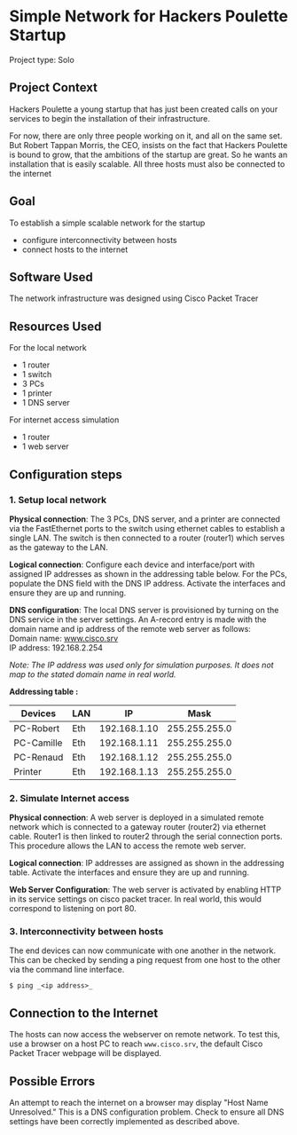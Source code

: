 # Simple Network for Hackers Poulette Startup
Project type: Solo <br>

## Project Context
Hackers Poulette a young startup that has just been created calls on your services to begin the installation of their infrastructure.

For now, there are only three people working on it, and all on the same set. But Robert Tappan Morris, the CEO, insists on the fact that Hackers Poulette is bound to grow, that the ambitions of the startup are great. So he wants an installation that is easily scalable. All three hosts must also be connected to the internet


## Goal
To establish a simple scalable network for the startup
- configure interconnectivity between hosts
- connect hosts to the internet

## Software Used
The network infrastructure was designed using Cisco Packet Tracer

## Resources Used
For the local network
- 1 router
- 1 switch
- 3 PCs
- 1 printer
- 1 DNS server

For internet access simulation
- 1 router
- 1 web server

## Configuration steps
### 1. Setup local network
**Physical connection**: The 3 PCs, DNS server, and a printer are connected via the FastEthernet ports to the switch using ethernet cables to establish a single LAN. The switch is then connected to a router (router1) which serves as the gateway to the LAN. <br>

**Logical connection**: Configure each device and interface/port with assigned IP addresses as shown in the addressing table below. For the PCs, populate the DNS field with the DNS IP address. Activate the interfaces and ensure they are up and running. <br>

**DNS configuration**: The local DNS server is provisioned by turning on the DNS service in the server settings. An A-record entry is made with the domain name and ip address of the remote web server as follows: <br>
    Domain name: www.cisco.srv <br>
    IP address: 192.168.2.254

*Note: The IP address was used only for simulation purposes. It does not map to the stated domain name in real world.*

**Addressing table :**

| Devices | LAN | IP | Mask |
|---------|-----|----|------|
| PC-Robert | Eth | 192.168.1.10 | 255.255.255.0 | 
| PC-Camille | Eth | 192.168.1.11 | 255.255.255.0 |
| PC-Renaud | Eth | 192.168.1.12 | 255.255.255.0 |
| Printer | Eth | 192.168.1.13 | 255.255.255.0 |


### 2. Simulate Internet access
**Physical connection**: A web server is deployed in a simulated remote network which is connected to a gateway router (router2) via ethernet cable. Router1 is then linked to router2 through the serial connection ports. This procedure allows the LAN to access the remote web server.  

**Logical connection**: IP addresses are assigned as shown in the addressing table. Activate the interfaces and ensure they are up and running.

**Web Server Configuration**: The web server is activated by enabling HTTP in its service settings on cisco packet tracer. In real world, this would correspond to listening on port 80.

### 3. Interconnectivity between hosts
The end devices can now communicate with one another in the network. This can be checked by sending a ping request from one host to the other via the command line interface. 
``` 
$ ping _<ip address>_
```

## Connection to the Internet
The hosts can now access the webserver on remote network. To test this, use a browser on a host PC to reach ```www.cisco.srv```, the default Cisco Packet Tracer webpage will be displayed.

## Possible Errors
An attempt to reach the internet on a browser may display "Host Name Unresolved." This is a DNS configuration problem. Check to ensure all DNS settings have been correctly implemented as described above.